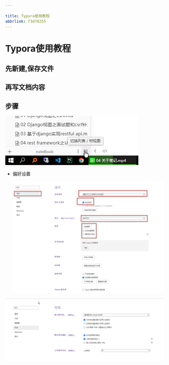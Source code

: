 ```yaml
---

title: Typora使用教程
abbrlink: f3d78255
---
```


# Typora使用教程

## 先新建,保存文件

## 再写文档内容

## 步骤

![](.\assets\image-20230513092226165.png)

- 偏好设置

  ![通用设置](.\assets\image-20230513091206062.png)



![图像images保存位置设置](.\assets\image-20230513091305033.png)